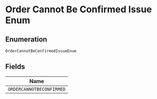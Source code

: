 
# Order Cannot Be Confirmed Issue Enum

## Enumeration

`OrderCannotBeConfirmedIssueEnum`

## Fields

| Name |
|  --- |
| `ORDERCANNOTBECONFIRMED` |

